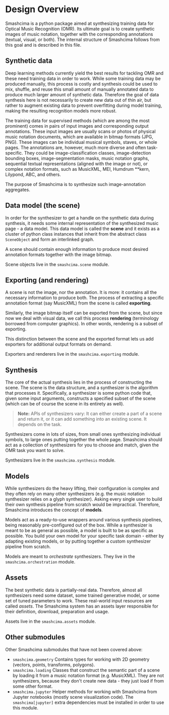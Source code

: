 # Design Overview

Smashcima is a python package aimed at synthesizing training data for Optical Music Recognition (OMR). Its ultimate goal is to create synthetic images of music notation, together with the corresponding annotations (textual, visual, or both). The internal structure of Smashcima follows from this goal and is described in this file.


## Synthetic data

Deep learning methods currently yield the best results for tackling OMR and these need training data in order to work. While some training data may be produced manually, this process is costly and synthesis could be used to mix, shuffle, and reuse this small amount of manually annotated data to produce much larger amount of synthetic data. Therefore the goal of data synthesis here is not necessarily to create new data out of thin air, but rather to augment existing data to prevent overfitting during model training, making the resulting recognition models more robust.

The training data for supervised methods (which are among the most prominent) comes in pairs of input images and corresponding output annotations. These input images are usually scans or photos of physical music notation documents, which are available in bitmap formats (JPG, PNG). These images can be individual musical symbols, staves, or whole pages. The annotations are, however, much more diverse and often task-specific. They could be image-classification classes, image-detection bounding boxes, image-segmentation masks, music notation graphs, sequential textual representations (aligned with the image or not), or complex notation formats, such as MusicXML, MEI, Humdrum \*\*kern, Lilypond, ABC, and others.

The purpose of Smashcima is to synthesize such image-annotation aggregates.


## Data model (the scene)

In order for the synthesizer to get a handle on the synthetic data during synthesis, it needs some internal representation of the synthesized music page - a data model. This data model is called the **scene** and it exists as a cluster of python class instances that inherit from the abstract class `SceneObject` and form an interlinked graph.

A scene should contain enough information to produce most desired annotation formats together with the image bitmap.

Scene objects live in the `smashcima.scene` module.


## Exporting (and rendering)

A scene is not the image, nor the annotation. It is more: it contains all the necessary information to produce both. The process of extracting a specific annotation format (say MusicXML) from the scene is called **exporting**.

Similarly, the image bitmap itself can be exported from the scene, but since now we deal with visual data, we call this process **rendering** (terminology borrowed from computer graphics). In other words, rendering is a subset of exporting.

This distinction between the scene and the exported format lets us add exporters for additional output formats on demand.

Exporters and renderers live in the `smashcima.exporting` module.


## Synthesis

The core of the actual synthesis lies in the process of constructing the scene. The scene is the data structure, and a synthesizer is the algorithm that processes it. Specifically, a synthesizer is some python code that, given some input arguments, constructs a specified subset of the scene (which can be of course the scene in its entirety as well).

> **Note:** APIs of synthesizers vary: It can either create a part of a scene and return it, or it can add something into an existing scene. It depends on the task.

Synthesizers come in lots of sizes, from small ones synthesizing individual symbols, to large ones putting together the whole page. Smashcima should act as a collection of synthesizers for you to choose and match, given the OMR task you want to solve.

Synthesizers live in the `smashcima.synthesis` module.


## Models

While synthesizers do the heavy lifting, their configuration is complex and they often rely on many other synthesizers (e.g. the music notation synthesizer relies on a glyph synthesizer). Asking every single user to build their own synthesis pipeline from scratch would be impractical. Therefore, Smashcima introduces the concept of **models**.

Models act as a ready-to-use wrappers around various synthesis pipelines, being reasonably pre-configured out of the box. While a synthesizer is meant to be as general as possible, a model is built to be as specific as possible. You build your own model for your specific task domain - either by adapting existing models, or by putting together a custom synthesizer pipeline from scratch.

Models are meant to _orchestrate_ synthesizers. They live in the `smashcima.orchestration` module.


## Assets

The best synthetic data is partially-real data. Therefore, almost all synthesizers need some dataset, some trained generative model, or some set of tuned parameters to work. These real-world input resources are called *assets*. The Smashcima system has an assets layer responsible for their definition, download, preparation and usage.

Assets live in the `smashcima.assets` module.


## Other submodules

Other Smashcima submodules that have not been covered above:

- `smashcima.geometry` Contains types for working with 2D geometry (vectors, points, transforms, polygons).
- `smashcima.loading` Classes that construct the semantic part of a scene by loading it from a music notation format (e.g. MusicXML). They are not synthesizers, because they don't create new data - they just load if from some other format.
- `smashcima.jupyter` Helper methods for working with Smashcima from Jupyter notebooks (mostly scene visualization code). The `smashcima[jupyter]` extra dependencies must be installed in order to use this module.
